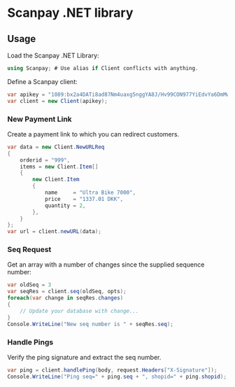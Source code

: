 # Scanpay .NET library

## Usage

Load the Scanpay .NET Library:
```csharp
using Scanpay; # Use alias if Client conflicts with anything.
```

Define a Scanpay client:
```csharp
var apikey = "1089:bx2a4DATi8ad87Nm4uaxg5nggYA8J/Hv99CON977YiEdvYa6DmMwdoRPoYWyBJSi";
var client = new Client(apikey);
```


### New Payment Link
Create a payment link to which you can redirect customers.
```csharp
var data = new Client.NewURLReq
{
    orderid = "999",
    items = new Client.Item[]
    {
        new Client.Item
        {
            name     = "Ultra Bike 7000",
            price    = "1337.01 DKK",
            quantity = 2,
        },
    }
};
var url = client.newURL(data);
```


### Seq Request
Get an array with a number of changes since the supplied sequence number:
```csharp
var oldSeq = 3
var seqRes = client.seq(oldSeq, opts);
foreach(var change in seqRes.changes)
{
    // Update your database with change...
}
Console.WriteLine("New seq number is " + seqRes.seq);
```

### Handle Pings
Verify the ping signature and extract the seq number.
```csharp
var ping = client.handlePing(body, request.Headers["X-Signature"]);
Console.WriteLine("Ping seq=" + ping.seq + ", shopid=" + ping.shopid);;
```
